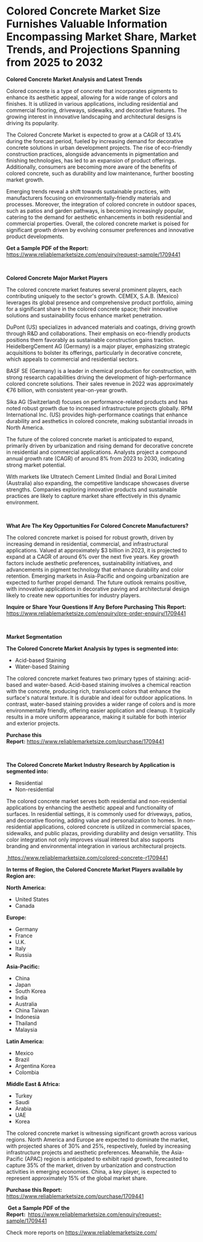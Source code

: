 <p><h1>Colored Concrete Market Size Furnishes Valuable Information Encompassing Market Share, Market Trends, and Projections Spanning from 2025 to 2032</h1></p><p><strong>Colored Concrete Market Analysis and Latest Trends</strong></p>
<p><p>Colored concrete is a type of concrete that incorporates pigments to enhance its aesthetic appeal, allowing for a wide range of colors and finishes. It is utilized in various applications, including residential and commercial flooring, driveways, sidewalks, and decorative features. The growing interest in innovative landscaping and architectural designs is driving its popularity.</p><p>The Colored Concrete Market is expected to grow at a CAGR of 13.4% during the forecast period, fueled by increasing demand for decorative concrete solutions in urban development projects. The rise of eco-friendly construction practices, alongside advancements in pigmentation and finishing technologies, has led to an expansion of product offerings. Additionally, consumers are becoming more aware of the benefits of colored concrete, such as durability and low maintenance, further boosting market growth.</p><p>Emerging trends reveal a shift towards sustainable practices, with manufacturers focusing on environmentally-friendly materials and processes. Moreover, the integration of colored concrete in outdoor spaces, such as patios and garden pathways, is becoming increasingly popular, catering to the demand for aesthetic enhancements in both residential and commercial properties. Overall, the colored concrete market is poised for significant growth driven by evolving consumer preferences and innovative product developments.</p></p>
<p><strong>Get a Sample PDF of the Report:&nbsp;</strong> <a href="https://www.reliablemarketsize.com/enquiry/request-sample/1709441?utm_campaign=2634&utm_medium=2&utm_source=Github&utm_content=ia&utm_term=27032025&utm_id=colored-concrete">https://www.reliablemarketsize.com/enquiry/request-sample/1709441</a></p>
<p>&nbsp;</p>
<p><strong>Colored Concrete Major Market Players</strong></p>
<p><p>The colored concrete market features several prominent players, each contributing uniquely to the sector's growth. CEMEX, S.A.B. (Mexico) leverages its global presence and comprehensive product portfolio, aiming for a significant share in the colored concrete space; their innovative solutions and sustainability focus enhance market penetration.</p><p>DuPont (US) specializes in advanced materials and coatings, driving growth through R&D and collaborations. Their emphasis on eco-friendly products positions them favorably as sustainable construction gains traction. HeidelbergCement AG (Germany) is a major player, emphasizing strategic acquisitions to bolster its offerings, particularly in decorative concrete, which appeals to commercial and residential sectors.</p><p>BASF SE (Germany) is a leader in chemical production for construction, with strong research capabilities driving the development of high-performance colored concrete solutions. Their sales revenue in 2022 was approximately €76 billion, with consistent year-on-year growth. </p><p>Sika AG (Switzerland) focuses on performance-related products and has noted robust growth due to increased infrastructure projects globally. RPM International Inc. (US) provides high-performance coatings that enhance durability and aesthetics in colored concrete, making substantial inroads in North America.</p><p>The future of the colored concrete market is anticipated to expand, primarily driven by urbanization and rising demand for decorative concrete in residential and commercial applications. Analysts project a compound annual growth rate (CAGR) of around 8% from 2023 to 2030, indicating strong market potential. </p><p>With markets like Ultratech Cement Limited (India) and Boral Limited (Australia) also expanding, the competitive landscape showcases diverse strengths. Companies exploring innovative products and sustainable practices are likely to capture market share effectively in this dynamic environment.</p></p>
<p>&nbsp;</p>
<p><strong>What Are The Key Opportunities For Colored Concrete Manufacturers?</strong></p>
<p><p>The colored concrete market is poised for robust growth, driven by increasing demand in residential, commercial, and infrastructural applications. Valued at approximately $3 billion in 2023, it is projected to expand at a CAGR of around 6% over the next five years. Key growth factors include aesthetic preferences, sustainability initiatives, and advancements in pigment technology that enhance durability and color retention. Emerging markets in Asia-Pacific and ongoing urbanization are expected to further propel demand. The future outlook remains positive, with innovative applications in decorative paving and architectural design likely to create new opportunities for industry players.</p></p>
<p><strong>Inquire or Share Your Questions If Any Before Purchasing This Report:</strong> <a href="https://www.reliablemarketsize.com/enquiry/pre-order-enquiry/1709441?utm_campaign=2634&utm_medium=2&utm_source=Github&utm_content=ia&utm_term=27032025&utm_id=colored-concrete">https://www.reliablemarketsize.com/enquiry/pre-order-enquiry/1709441</a></p>
<p>&nbsp;</p>
<p><strong>Market Segmentation</strong></p>
<p><strong>The Colored Concrete Market Analysis by types is segmented into:</strong></p>
<p><ul><li>Acid-based Staining</li><li>Water-based Staining</li></ul></p>
<p><p>The colored concrete market features two primary types of staining: acid-based and water-based. Acid-based staining involves a chemical reaction with the concrete, producing rich, translucent colors that enhance the surface's natural texture. It is durable and ideal for outdoor applications. In contrast, water-based staining provides a wider range of colors and is more environmentally friendly, offering easier application and cleanup. It typically results in a more uniform appearance, making it suitable for both interior and exterior projects.</p></p>
<p><strong>Purchase this Report:&nbsp;</strong><a href="https://www.reliablemarketsize.com/purchase/1709441?utm_campaign=2634&utm_medium=2&utm_source=Github&utm_content=ia&utm_term=27032025&utm_id=colored-concrete">https://www.reliablemarketsize.com/purchase/1709441</a></p>
<p>&nbsp;</p>
<p><strong>The Colored Concrete Market Industry Research by Application is segmented into:</strong></p>
<p><ul><li>Residential</li><li>Non-residential</li></ul></p>
<p><p>The colored concrete market serves both residential and non-residential applications by enhancing the aesthetic appeal and functionality of surfaces. In residential settings, it is commonly used for driveways, patios, and decorative flooring, adding value and personalization to homes. In non-residential applications, colored concrete is utilized in commercial spaces, sidewalks, and public plazas, providing durability and design versatility. This color integration not only improves visual interest but also supports branding and environmental integration in various architectural projects.</p></p>
<p><a href="https://www.reliablemarketsize.com/colored-concrete-r1709441?utm_campaign=2634&utm_medium=2&utm_source=Github&utm_content=ia&utm_term=27032025&utm_id=colored-concrete">&nbsp;https://www.reliablemarketsize.com/colored-concrete-r1709441</a></p>
<p><strong>In terms of Region, the Colored Concrete Market Players available by Region are:</strong></p>
<p>
    <p> <strong> North America: </strong>
        <ul>
            <li>United States</li>
            <li>Canada</li>
        </ul>
        </p> 
    <p> <strong> Europe: </strong>
        <ul>
            <li>Germany</li>
            <li>France</li>
            <li>U.K.</li>
            <li>Italy</li>
            <li>Russia</li>
        </ul>
        </p> 
    <p> <strong> Asia-Pacific: </strong>
        <ul>
            <li>China</li>
            <li>Japan</li>
            <li>South Korea</li>
            <li>India</li>
            <li>Australia</li>
            <li>China Taiwan</li>
            <li>Indonesia</li>
            <li>Thailand</li>
            <li>Malaysia</li>
        </ul>
        </p> 
    <p> <strong> Latin America: </strong>
        <ul>
            <li>Mexico</li>
            <li>Brazil</li>
            <li>Argentina Korea</li>
            <li>Colombia</li>
        </ul>
        </p> 
    <p> <strong> Middle East & Africa: </strong>
        <ul>
            <li>Turkey</li>
            <li>Saudi</li>
            <li>Arabia</li>
            <li>UAE</li>
            <li>Korea</li>
        </ul>
    </p>
    </p>
<p><p>The colored concrete market is witnessing significant growth across various regions. North America and Europe are expected to dominate the market, with projected shares of 30% and 25%, respectively, fueled by increasing infrastructure projects and aesthetic preferences. Meanwhile, the Asia-Pacific (APAC) region is anticipated to exhibit rapid growth, forecasted to capture 35% of the market, driven by urbanization and construction activities in emerging economies. China, a key player, is expected to represent approximately 15% of the global market share.</p></p>
<p><strong>Purchase this Report: </strong><a href="https://www.reliablemarketsize.com/purchase/1709441?utm_campaign=2634&utm_medium=2&utm_source=Github&utm_content=ia&utm_term=27032025&utm_id=colored-concrete">https://www.reliablemarketsize.com/purchase/1709441</a></p>
<p>&nbsp;<strong>Get a Sample PDF of the Report:&nbsp;&nbsp;</strong><a href="https://www.reliablemarketsize.com/enquiry/request-sample/1709441?utm_campaign=2634&utm_medium=2&utm_source=Github&utm_content=ia&utm_term=27032025&utm_id=colored-concrete">https://www.reliablemarketsize.com/enquiry/request-sample/1709441</a></p>
<p><strong></strong></p>
<p>Check more reports on <a href="https://www.reliablemarketsize.com/?utm_campaign=2634&utm_medium=2&utm_source=Github&utm_content=ia&utm_term=27032025&utm_id=colored-concrete">https://www.reliablemarketsize.com/</a></p>